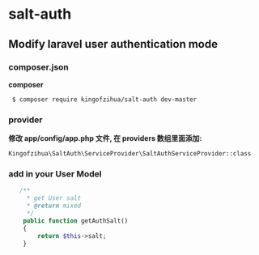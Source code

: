 # salt-auth


## Modify laravel user authentication mode

### composer.json
**composer**

     $ composer require kingofzihua/salt-auth dev-master

### provider
**修改 app/config/app.php 文件, 在 providers 数组里面添加:**

	Kingofzihua\SaltAuth\ServiceProvider\SaltAuthServiceProvider::class



### add in your User Model
```php
   /**
     * get User salt
     * @return mixed
     */
    public function getAuthSalt()
    {
        return $this->salt;
    }
```
